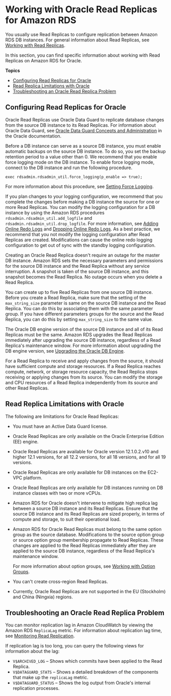 # Working with Oracle Read Replicas for Amazon RDS<a name="oracle-read-replicas"></a>

You usually use Read Replicas to configure replication between Amazon RDS DB instances\. For general information about Read Replicas, see [Working with Read Replicas](USER_ReadRepl.md)\. 

In this section, you can find specific information about working with Read Replicas on Amazon RDS for Oracle\.

**Topics**
+ [Configuring Read Replicas for Oracle](#oracle-read-replicas.Configuration)
+ [Read Replica Limitations with Oracle](#oracle-read-replicas.limitations)
+ [Troubleshooting an Oracle Read Replica Problem](#oracle-read-replicas.troubleshooting)

## Configuring Read Replicas for Oracle<a name="oracle-read-replicas.Configuration"></a>

Oracle Read Replicas use Oracle Data Guard to replicate database changes from the source DB instance to its Read Replicas\. For information about Oracle Data Guard, see [Oracle Data Guard Concepts and Administration](https://docs.oracle.com/database/121/SBYDB/toc.htm) in the Oracle documentation\.

Before a DB instance can serve as a source DB instance, you must enable automatic backups on the source DB instance\. To do so, you set the backup retention period to a value other than 0\. We recommend that you enable force logging mode on the DB instance\. To enable force logging mode, connect to the DB instance and run the following procedure\. 

```
exec rdsadmin.rdsadmin_util.force_logging(p_enable => true);            
```

For more information about this procedure, see [Setting Force Logging](Appendix.Oracle.CommonDBATasks.Log.md#Appendix.Oracle.CommonDBATasks.SettingForceLogging)\.

If you plan changes to your logging configuration, we recommend that you complete the changes before making a DB instance the source for one or more Read Replicas\. You can modify the logging configuration for a DB instance by using the Amazon RDS procedures `rdsadmin.rdsadmin_util.add_logfile` and `rdsadmin.rdsadmin_util.drop_logfile`\. For more information, see [Adding Online Redo Logs](Appendix.Oracle.CommonDBATasks.Log.md#Appendix.Oracle.CommonDBATasks.RedoLogs) and [Dropping Online Redo Logs](Appendix.Oracle.CommonDBATasks.Log.md#Appendix.Oracle.CommonDBATasks.DroppingRedoLogs)\. As a best practice, we recommend that you not modify the logging configuration after Read Replicas are created\. Modifications can cause the online redo logging configuration to get out of sync with the standby logging configuration\. 

Creating an Oracle Read Replica doesn't require an outage for the master DB instance\. Amazon RDS sets the necessary parameters and permissions for the source DB instance and the Read Replica without any service interruption\. A snapshot is taken of the source DB instance, and this snapshot becomes the Read Replica\. No outage occurs when you delete a Read Replica\. 

You can create up to five Read Replicas from one source DB instance\. Before you create a Read Replica, make sure that the setting of the `max_string_size` parameter is same on the source DB instance and the Read Replica\. You can do this by associating them with the same parameter group\. If you have different parameters groups for the source and the Read Replica, you can do this by setting `max_string_size` to the same value\.

The Oracle DB engine version of the source DB instance and all of its Read Replicas must be the same\. Amazon RDS upgrades the Read Replicas immediately after upgrading the source DB instance, regardless of a Read Replica's maintenance window\. For more information about upgrading the DB engine version, see [Upgrading the Oracle DB Engine](USER_UpgradeDBInstance.Oracle.md)\.

For a Read Replica to receive and apply changes from the source, it should have sufficient compute and storage resources\. If a Read Replica reaches compute, network, or storage resource capacity, the Read Replica stops receiving or applying changes from its source\. You can modify the storage and CPU resources of a Read Replica independently from its source and other Read Replicas\. 

## Read Replica Limitations with Oracle<a name="oracle-read-replicas.limitations"></a>

The following are limitations for Oracle Read Replicas: 
+ You must have an Active Data Guard license\.
+ Oracle Read Replicas are only available on the Oracle Enterprise Edition \(EE\) engine\.
+ Oracle Read Replicas are available for Oracle version 12\.1\.0\.2\.v10 and higher 12\.1 versions, for all 12\.2 versions, for all 18 versions, and for all 19 versions\.
+ Oracle Read Replicas are only available for DB instances on the EC2\-VPC platform\.
+ Oracle Read Replicas are only available for DB instances running on DB instance classes with two or more vCPUs\.
+ Amazon RDS for Oracle doesn't intervene to mitigate high replica lag between a source DB instance and its Read Replicas\. Ensure that the source DB instance and its Read Replicas are sized properly, in terms of compute and storage, to suit their operational load\.
+ Amazon RDS for Oracle Read Replicas must belong to the same option group as the source database\. Modifications to the source option group or source option group membership propagate to Read Replicas\. These changes are applied to the Read Replicas immediately after they are applied to the source DB instance, regardless of the Read Replica's maintenance window\.

  For more information about option groups, see [Working with Option Groups](USER_WorkingWithOptionGroups.md)\.
+ You can't create cross\-region Read Replicas\.
+ Currently, Oracle Read Replicas are not supported in the EU \(Stockholm\) and China \(Ningxia\) regions\.

## Troubleshooting an Oracle Read Replica Problem<a name="oracle-read-replicas.troubleshooting"></a>

You can monitor replication lag in Amazon CloudWatch by viewing the Amazon RDS `ReplicaLag` metric\. For information about replication lag time, see [Monitoring Read Replication](USER_ReadRepl.md#USER_ReadRepl.Monitoring)\.

If replication lag is too long, you can query the following views for information about the lag:
+ `V$ARCHIVED_LOG` – Shows which commits have been applied to the Read Replica\.
+ `V$DATAGUARD_STATS` – Shows a detailed breakdown of the components that make up the `replicaLag` metric\.
+ `V$DATAGUARD_STATUS` – Shows the log output from Oracle's internal replication processes\.
